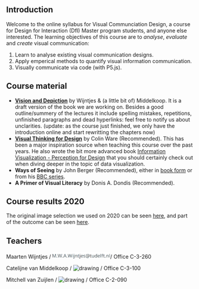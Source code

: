 

<script type="text/javascript" src="https://cdnjs.cloudflare.com/ajax/libs/p5.js/0.6.1/p5.js"></script>
<script type="text/javascript" src="https://cdnjs.cloudflare.com/ajax/libs/p5.js/0.6.1/addons/p5.sound.js"></script>
<script type="text/javascript" src="https://cdnjs.cloudflare.com/ajax/libs/p5.js/0.6.1/addons/p5.dom.js"></script>
<!--<script type="text/javascript" src="sketches/background_sketch.js"></script>-->
<div id="content" markdown="1">

## Introduction

Welcome to the online syllabus for Visual Communciation Design, a course for Design for Interaction (DfI) Master program students, and anyone else interested. The learning objectives of this course are to *analyse*, *evaluate* and *create* visual communication:

1.	Learn to analyse existing visual communication designs.
2.	Apply emperical methods to quantify visual information communication. 
3.	Visually communicate via code (with P5.js).



<!--
The learning activities (assignments) each address a specific learning goal:

1.	Choose and study a set of images based on theories about perception and depiction.
2.	Design and conduct visual tests with a (small) group of observers, analyse and interpret data.  
3.	Learn to read, adept and write P5.js sketches during practical training and online courses. 

-->


## Course material

* [**Vision and Depiction**](https://homepage.tudelft.nl/w3s80/VisionAndDepictionIntro.html) by Wijntjes & (a little bit of) Middelkoop. It is a draft version of the book we are working on. Besides a good outline/summery of the lectures it include spelling mistakes, repetitions, unfinished paragraphs and dead hyperlinks: feel free to notify us about unclarities. (update: as the course just finished, we only have the introduction online and start rewritting the chapters now)
* [**Visual Thinking for Design**](https://www.amazon.com/dp/0123708966/ref=rdr_ext_tmb) by Colin Ware (Recommended). This has been a major inspiration source when teaching this course over the past years. He also wrote the bit more advanced book [Information Visualization - Perception for Design](https://www.amazon.com/dp/0123814642/ref=rdr_ext_tmb) that you should certainly check out when diving deeper in the topic of data visualization. 
* **Ways of Seeing** by John Berger (Recommended), either in [book form](https://www.amazon.co.uk/dp/014103579X/ref=rdr_ext_tmb) or from his [BBC series](https://youtu.be/0pDE4VX_9Kk).
* **A Primer of Visual Literacy** by Donis A. Dondis (Recommended).

## Course results 2020
The original image selection we used on 2020 can be seen [here](/selection2020), and part of the outcome can be seen [here](/output2020). 

<!--
## Learning objectives

1. **Analyse** visual communication designs in terms of perception, (historical/cultural/use) context and technique.
2. Formulate hypotheses about communicative properties and empirically **evaluate** these. 
3. Learn to read, adept and write P5.js code to **create** interactive visual communication based on theory and data. 

### Analyse
During the lectures you will learn about the production and perception of visual information. You will learn about visual perception and also about history of art, graphic design and interfaces. The aim is that after this course, you can analyse any form of visual communication on the basis of
principles of perception
historical/cultural context
technical production

### Evaluate
How do you know your design intentions are met? What are the communicative properties of designs? This can be discovered by doing experiments. We will discuss various ways of evaluating your design that are typical for VCD applications. Much theory of perception is based on experiments like eye tracking or the speed and accuracy of finding or recognising/understanding information. While discussing the theory we will emphasise the methods used and translate them for VCD purposes. At the end of the course, you should be able to 
propose a strategy how you would ideally set up an evaluation
conduct a short experiment, analyse and interpret data with respect to theory

### Create
There are many ways to create visual information, as you will learn throughout the course. And since you are a master student you probably did some courses on sketching, photography, etc. Therefor we will focus on a different type of technique that is both very relevant for interaction design but also nicely supplemental to the techniques you already know: creating images through code. We will use P5.js, a wide used and documented language used by artists and designers. 

-->

## Teachers

Maarten Wijntjes / <img src="images/wijntjes.png" alt="drawing" height="18"/>/ Office C-3-260

Catelijne van Middelkoop / <img src="images/middelkoop.png" alt="drawing" height="18"/>  / Office C-3-100

Mitchell van Zuijlen / <img src="images/zuijlen.png" alt="drawing" height="18"/> / Office C-2-090

</div>
